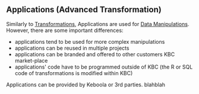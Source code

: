 ## Applications (Advanced Transformation)

Similarly to [Transformations](), Applications are used for [Data Manipulations](). However, there are some important differences: 
* applications tend to be used for more complex manipulations
* applications can be reused in multiple projects
* applications can be branded and offered to other customers KBC market-place
* applications' code have to be programmed outside of KBC (the R or SQL code of transformations is modified within KBC)

Applications can be provided by Keboola or 3rd parties.   blahblah
